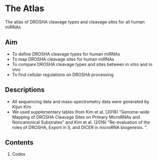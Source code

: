 # The Atlas 
The atlas of DROSHA cleavage types and cleavage sites for all human miRNAs

## Aim
- To define DROSHA cleavage types for human miRNAs
- To map DROSHA cleavage sites for human miRNAs
- To compare DROSHA cleavage types and sites between in vitro and in vivo
- To find cellular regulations on DROSHA processing

## Descriptions
- All sequencing data and mass-spectrometry data were generated by Kijun Kim
- We used supplementary tables from Kim et al. (2016) "Genome-wide Mapping of DROSHA Cleavage Sites on Primary MicroRNAs and Noncanonical Substrates" and Kim et al. (2016) "Re-evaluation of the roles of DROSHA, Export in 5, and DICER in microRNA biogenesis.
".

## Contents
1. Codes

